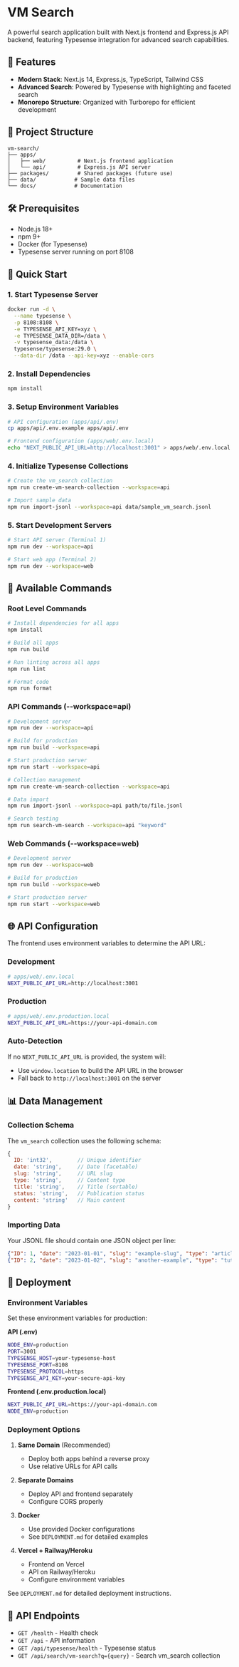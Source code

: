 # VM Search

A powerful search application built with Next.js frontend and Express.js API backend, featuring Typesense integration for advanced search capabilities.

## 🚀 Features

- **Modern Stack**: Next.js 14, Express.js, TypeScript, Tailwind CSS
- **Advanced Search**: Powered by Typesense with highlighting and faceted search
- **Monorepo Structure**: Organized with Turborepo for efficient development

## 📁 Project Structure

```
vm-search/
├── apps/
│   ├── web/          # Next.js frontend application
│   └── api/          # Express.js API server
├── packages/         # Shared packages (future use)
├── data/            # Sample data files
└── docs/            # Documentation
```

## 🛠 Prerequisites

- Node.js 18+
- npm 9+
- Docker (for Typesense)
- Typesense server running on port 8108

## 🚀 Quick Start

### 1. Start Typesense Server

```bash
docker run -d \
  --name typesense \
  -p 8108:8108 \
  -e TYPESENSE_API_KEY=xyz \
  -e TYPESENSE_DATA_DIR=/data \
  -v typesense_data:/data \
  typesense/typesense:29.0 \
  --data-dir /data --api-key=xyz --enable-cors
```

### 2. Install Dependencies

```bash
npm install
```

### 3. Setup Environment Variables

```bash
# API configuration (apps/api/.env)
cp apps/api/.env.example apps/api/.env

# Frontend configuration (apps/web/.env.local)
echo "NEXT_PUBLIC_API_URL=http://localhost:3001" > apps/web/.env.local
```

### 4. Initialize Typesense Collections

```bash
# Create the vm_search collection
npm run create-vm-search-collection --workspace=api

# Import sample data
npm run import-jsonl --workspace=api data/sample_vm_search.jsonl
```

### 5. Start Development Servers

```bash
# Start API server (Terminal 1)
npm run dev --workspace=api

# Start web app (Terminal 2)
npm run dev --workspace=web
```

## 🔧 Available Commands

### Root Level Commands

```bash
# Install dependencies for all apps
npm install

# Build all apps
npm run build

# Run linting across all apps
npm run lint

# Format code
npm run format
```

### API Commands (--workspace=api)

```bash
# Development server
npm run dev --workspace=api

# Build for production
npm run build --workspace=api

# Start production server
npm run start --workspace=api

# Collection management
npm run create-vm-search-collection --workspace=api

# Data import
npm run import-jsonl --workspace=api path/to/file.jsonl

# Search testing
npm run search-vm-search --workspace=api "keyword"
```

### Web Commands (--workspace=web)

```bash
# Development server
npm run dev --workspace=web

# Build for production
npm run build --workspace=web

# Start production server
npm run start --workspace=web
```

## 🌐 API Configuration

The frontend uses environment variables to determine the API URL:

### Development
```bash
# apps/web/.env.local
NEXT_PUBLIC_API_URL=http://localhost:3001
```

### Production
```bash
# apps/web/.env.production.local
NEXT_PUBLIC_API_URL=https://your-api-domain.com
```

### Auto-Detection
If no `NEXT_PUBLIC_API_URL` is provided, the system will:
- Use `window.location` to build the API URL in the browser
- Fall back to `http://localhost:3001` on the server

## 📊 Data Management

### Collection Schema

The `vm_search` collection uses the following schema:

```javascript
{
  ID: 'int32',        // Unique identifier
  date: 'string',     // Date (facetable)
  slug: 'string',     // URL slug
  type: 'string',     // Content type
  title: 'string',    // Title (sortable)
  status: 'string',   // Publication status
  content: 'string'   // Main content
}
```

### Importing Data

Your JSONL file should contain one JSON object per line:

```json
{"ID": 1, "date": "2023-01-01", "slug": "example-slug", "type": "article", "title": "Example Title", "status": "published", "content": "Example content..."}
{"ID": 2, "date": "2023-01-02", "slug": "another-example", "type": "tutorial", "title": "Another Example", "status": "published", "content": "More content..."}
```


## 🚀 Deployment

### Environment Variables

Set these environment variables for production:

**API (.env)**
```bash
NODE_ENV=production
PORT=3001
TYPESENSE_HOST=your-typesense-host
TYPESENSE_PORT=8108
TYPESENSE_PROTOCOL=https
TYPESENSE_API_KEY=your-secure-api-key
```

**Frontend (.env.production.local)**
```bash
NEXT_PUBLIC_API_URL=https://your-api-domain.com
NODE_ENV=production
```

### Deployment Options

1. **Same Domain** (Recommended)
   - Deploy both apps behind a reverse proxy
   - Use relative URLs for API calls

2. **Separate Domains**
   - Deploy API and frontend separately
   - Configure CORS properly

3. **Docker**
   - Use provided Docker configurations
   - See `DEPLOYMENT.md` for detailed examples

4. **Vercel + Railway/Heroku**
   - Frontend on Vercel
   - API on Railway/Heroku
   - Configure environment variables

See `DEPLOYMENT.md` for detailed deployment instructions.


## 📝 API Endpoints

- `GET /health` - Health check
- `GET /api` - API information
- `GET /api/typesense/health` - Typesense status
- `GET /api/search/vm-search?q={query}` - Search vm_search collection
